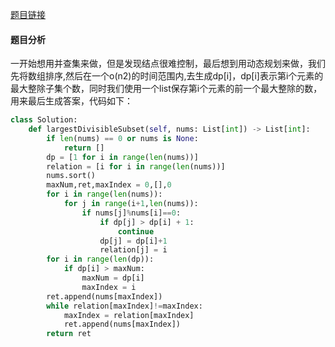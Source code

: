[题目链接](https://leetcode-cn.com/problems/largest-divisible-subset/solution/)
#### 题目分析
一开始想用并查集来做，但是发现结点很难控制，最后想到用动态规划来做，我们先将数组排序,然后在一个o(n2)的时间范围内,去生成dp[i]，dp[i]表示第i个元素的最大整除子集个数，同时我们使用一个list保存第i个元素的前一个最大整除的数，用来最后生成答案，代码如下：
```Python
class Solution:
    def largestDivisibleSubset(self, nums: List[int]) -> List[int]:
        if len(nums) == 0 or nums is None:
            return []
        dp = [1 for i in range(len(nums))]
        relation = [i for i in range(len(nums))]
        nums.sort()
        maxNum,ret,maxIndex = 0,[],0
        for i in range(len(nums)):
            for j in range(i+1,len(nums)):
                if nums[j]%nums[i]==0:
                    if dp[j] > dp[i] + 1:
                        continue
                    dp[j] = dp[i]+1
                    relation[j] = i
        for i in range(len(dp)):
            if dp[i] > maxNum:
                maxNum = dp[i]
                maxIndex = i
        ret.append(nums[maxIndex])
        while relation[maxIndex]!=maxIndex:
            maxIndex = relation[maxIndex]
            ret.append(nums[maxIndex])
        return ret
```